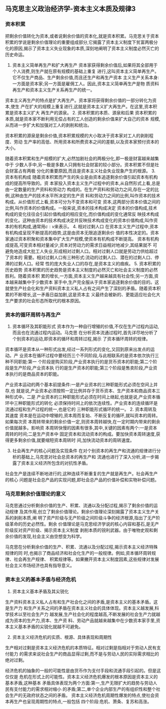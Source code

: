 ## 马克思主义政治经济学-资本主义本质及规律3

### 资本积累

把剩余价值转化为资本,或者说剩余价值的资本化,就是资本积累。马克思关于资本积累的学说是剩余价值理论的重要组成部分,它揭露了资本主义制度下贫富两极分化的原因,揭示了资本主义失业现象的本质,深刻地阐明了资本主义制度必然灭亡的历史命运。

1. 资本主义简单再生产和扩大再生产
资本家获得剩余价值后,如果将其全部用于个人消费,则生产就在原有规模的基础上重复
进行,这叫资本主义简单再生产。它不仅生产商品、生产剩余价值,而且还生产和再生产资本
主义生产关系本身:一方面是资本家;另一方面是雇佣工人。因此,资本主义简单再生产是物
质资料再生产和资本主义生产关系再生产的统一。

资本主义再生产的特点是扩大再生产。资本家将获得剩余价值的一部分转化为资本,使生
产在扩大的规模上重复进行,这就是资本主义扩大再生产。在这里,资本积累是资本主义扩大
再生产的源泉。
2. 资本积累的本质、源泉和后果
资本积累的本质,就是资本家不断利用无偿占有的工人创造的剩余价值来扩大自己的资本
规模,从而进一步扩大和加强对工人的剥削和统治。

资本积累的源泉是剩余价值,资本积累规模的大小取决于资本家对工人的剥削程度、劳动
生产率的高低、所用资本和所费资本之间的差额,以及资本家预付资本的大小。

随着资本积累和生产规模的扩大,必然加剧社会的两极分化,即一极是财富越来越集中于
少数人手中,另一极是多数人只拥有社会财富的较小部分。资本积累不但是社会财富占有两极
分化的重要原因,而且是资本主义社会失业现象产生的根源。
3. 资本有机构成
随着资本积累而产生的失业是由资本追逐剩余价值引起资本有机构成的提高所导致的。资
本家投入资本主义生产过程中的资本,从自然形式上看,总是由一定数量的生产资料和劳动力
构成的。在生产资料和劳动力之间,存在一定的比例,这种由生产的技术水平所决定的生产资
料和劳动力之间的比例,叫作资本的技术构成。从价值形式上看,资本可分为不变资本和可变
资本,这两部分资本价值之间的比例,叫作资本的价值构成。一般来说,资本的技术构成决定
资本的价值构成,技术构成的变化往往会引起价值构成的相应变化,而价值构成的变化通常反
映技术构成的变化。这种由资本的技术构成决定并反映技术构成变化的资本价值构成,叫作资
本的有机构成,通常用$c:v$来表示。
4. 相对过剩人口
在资本主义生产过程中,资本有机构成呈现不断提高的趋势,这是由资本无限追逐剩余价
值的本性决定的。资本家通过资本积聚和资本集中扩大生产规模,使资本有机构成不断提高。
资本有机构成提高,可变资本相对量减少,资本对劳动力的需求日益相对地减少,其结果就不
可避免地造成大批工人失业,形成相对过剩人口。相对过剩人口就是劳动力供给超过了资本的
需要。相对过剩人口有三种形式:流动的过剩人口、潜在的过剩人口、停滞的过剩人口。经常
性的庞大失业人口的存在,是资本主义的痼疾。
5. 资本积累的历史趋势
资本积累的历史趋势是资本主义制度的必然灭亡和社会主义制度的必然胜利。随着资本积
累的增长,一方面,资本主义生产越来越具有社会性;另一方面,资本越来越集中于少数资本
家手中,生产完全服从于资本家追逐剩余价值的目的。这就使生产社会化和生产资料资本主义私人占有之间产生了深刻的矛盾。随着资本积累的不断增长,这一矛盾日益加剧,这是资本主
义最终会被新的、更能适应社会化大生产要求的社会形态所取代的根本原因。

### 资本的循环周转与再生产

1. 资本循环及其职能形式
资本作为一种自行增殖的价值,不仅在生产过程内运动,而且也在流通过程内运动。马克思
在分析资本流通过程时,首先详尽地分析了个别资本的运动,即资本的循环和周转过程,揭示
了资本循环周转的规律。

资本循环是资本从一种形式出发,经过一系列形式的变化,又回到原来出发点的运动。产
业资本在循环过程中要经历三个不同阶段,与此相联系的是资本依次执行三种不同职能:第一
个阶段是购买阶段,产业资本执行的是货币资本的职能;第二个阶段是生产阶段,产业资本执
行的是生产资本的职能;第三个阶段是售卖阶段,产业资本执行的是商品资本的职能。

产业资本运动的两个基本前提条件:一是产业资本的三种职能形式必须在空间上并存,也
就是说,产业资本必须按照一定比例并存于货币资本、生产资本和商品资本三种形式中。二是
产业资本的三种职能形式必须在时间上继起,也就是说,产业资本循环中三种职能形式的转化
必须保持时间上的依次连续性。产业资本的连续循环是流通过程和生产过程的统一,也是它的
三种职能形式循环的统一。
2. 资本周转及其速度
资本是在运动中增殖的,资本周而复始、不断反复的循环,就叫资本的周转。如果每次资
本周转带来的剩余价值一定,则资本周转越快,在一定时期内带来的剩余价值就越多。影响资
本周转快慢的因素有很多,其中,关键的因素有两个:一是资本周转的时间;二是生产资本中
固定资本和流动资本的构成。要加快资本周转速度,获得更多剩余价值,就要缩短资本周转时
间,加快流动资本的周转速度。

3. 社会再生产的核心问题及实现条件
在对个别资本的再生产和流通的规律进行分析的基础上,马克思对社会总资本的再生产和
流通也进行了深入分析,进一步揭露了资本主义经济所包含的对抗性矛盾。

社会生产是连续不断地进行的,这种连续不断重复的生产就是再生产。社会再生产的核心
问题是社会总产品的实现问题,即社会总产品的价值补偿和实物补偿问题。

### 马克思剩余价值理论的意义

马克思通过分析剩余价值的生产、积累、流通以及分配过程,揭示了剩余价值的运动规律
及其作用,创立了剩余价值理论。剩余价值理论深刻揭露了资本主义生产关系的剥削本质,阐
明了资产阶级与无产阶级之间阶级斗争的经济根源,指出了无产阶级革命的历史必然性。剩余
价值理论是马克思经济学说的核心内容和基石,是无产阶级反对资产阶级、揭示资本主义制度
剥削本质的锐利武器。由于唯物史观和剩余价值的发现,社会主义由空想变为科学。

马克思在分析剩余价值的生产、积累、流通以及分配过程,揭示资本主义经济特殊规律的同
时,也揭示了商品经济和社会化生产的一般规律。例如,资本循环周转规律、社会再生产规律、
积累规律等。如果撇开资本主义制度因素,这些规律对发展社会主义市场经济也具有指导意义。

### 资本主义的基本矛盾与经济危机

1. 资本主义基本矛盾及其尖锐化

生产资料资本主义私人占有和生产社会化之间的矛盾,是资本主义的基本矛盾。这是生产力
和生产关系之间的矛盾在资本主义社会的具体体现。资本主义越发展,科学技术以至社会生产力
越发展,生产社会化的程度越高,不断发展的社会生产力就越成为资本的生产力,资本、生产资
料、劳动产品就越来越集中在少数资本家手里,资本主义基本矛盾的尖锐化就越不可避免。

2. 资本主义经济危机的实质、根源、具体表现和周期性

生产相对过剩是资本主义经济危机的本质特征。相对过剩是指相对于劳动人民有支付能力
的需求来说社会生产的商品显得过剩,而不是与劳动人民的实际需求相比的绝对过剩。

经济危机的抽象的一般的可能性是由货币作为支付手段和流通手段引起的。但是这仅仅是
危机在形式上的可能性。资本主义经济危机爆发的根本原因是资本主义的基本矛盾,这种基本
矛盾具体表现为两个方面:第一,生产无限扩大的趋势与劳动人民有支付能力的需求相对缩小
的矛盾;第二,单个企业内部生产的有组织性和整个社会生产的无政府状态之间的矛盾。
资本主义经济危机周期性爆发的特点,使社会资本再生产也呈现周期性的特点,一般包括
四个阶段:危机、萧条、复苏和高涨。
